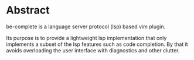 # Abstract

be-complete is a language server protocol (lsp) based vim plugin.

Its purpose is to provide a lightweight lsp implementation that only implements a subset of the lsp features such as code completion. By that it avoids overloading the user interface with diagnostics and other clutter.
